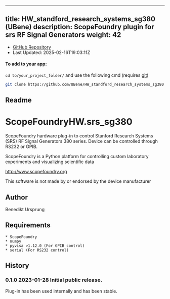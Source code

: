 
---
title: HW_standford_research_systems_sg380 (UBene)
description: ScopeFoundry plugin for srs RF Signal Generators
weight: 42
---
- [GitHub Repository](https://github.com/UBene/HW_standford_research_systems_sg380)
- Last Updated: 2025-02-16T19:03:11Z


#### To add to your app:

`cd to/your_project_folder/` and use the following cmd (requires [git](/docs/100_development-environment/20_git/))

```bash
git clone https://github.com/UBene/HW_standford_research_systems_sg380 ScopeFoundryHW/standford_research_systems_sg380
```


## Readme
ScopeFoundryHW.srs_sg380
========================

ScopeFoundry hardware plug-in to control Stanford Research Systems (SRS) RF Signal Generators 380 series. Device can be controlled through RS232 or GPIB. 


ScopeFoundry is a Python platform for controlling custom laboratory 
experiments and visualizing scientific data

<http://www.scopefoundry.org>

This software is not made by or endorsed by the device manufacturer

Author
------

Benedikt Ursprung

Requirements
------------

	* ScopeFoundry
	* numpy
	* pyvisa >1.12.0 (For GPIB control)
	* serial (For RS232 control)


History
--------

### 0.1.0	2023-01-28	Initial public release.

Plug-in has been used internally and has been stable.


